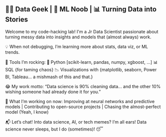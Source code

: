 ## 👨‍💻 Data Geek | 🧠 ML Noob | 📊 Turning Data into Stories

Welcome to my code-hacking lab! I'm a Jr Data Scientist passionate about turning messy data into insights and models that (almost always) work.

💡 When not debugging, I’m learning more about stats, data viz, or ML trends.

🔧 Tools I’m rocking:
🐍 Python [scikit-learn, pandas, numpy, xgboost, ...]
📊 SQL {for taming chaos}
📉 Visualizations with {matplotlib, seaborn, Power BI, Tableau... a mishmash of this and that.}

😂 My work motto:
“Data science is 90% cleaning data... and the other 10% wishing someone had already done it for you.”

🚀 What I’m working on now:
Improving at neural networks and predictive models | Contributing to open-source projects | Chasing the almost-perfect model (Yeah, I know)

📬 Let’s chat! Into data science, AI, or tech memes? I’m all ears!
Data science never sleeps, but I do (sometimes)! 😴
